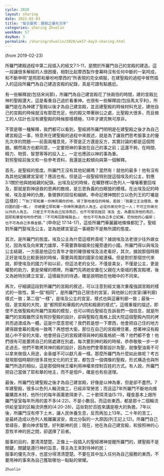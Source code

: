 ```yaml
---
cycle: 2020
layout: sharing
date: 2021-02-03
title: "每日靈修：建殿之優先次序"
categories: sharing Zhuolin
weekNum: 57
dayNum: 3
permalink: /sharing/zhuolin/2020/wk57-day3-sharing.html
---
```

(from 2019-02-23)

所羅門建殿過程中第二段插入的經文7:1-11，是關於所羅門自己的宮殿的建造。這一段讓很多解經的人很困擾，相對比起摩西製作會幕時沒有任何中斷的一氣呵成，和不斷申明“是照耶和華吩咐摩西的”所表現的完全順服，在建聖殿的過程中冒然插入的這段所羅門為自己建造宮殿的紀錄，真是可謂有點尷尬。  

有一些解釋說(包括宋尚節)，所羅門為自己建宮殿花了快兩倍的時間，建的宮殿比神的聖殿還大，這是看重自己過於看重神。也很有一些解釋說(包括馬太亨利)，所羅門是在為神建了聖殿以後才為自己建宮殿，並且建聖殿的時候材料充足，建他自己的宮殿的時候就沒有那麼充足，他的殿又帶著辦公之處，比聖殿大很多，而且做工的人估計也沒有建聖殿的時候那樣積極，13年才建完無可厚非。  

不管是哪一種解釋，我們都可以看到，聖經將所羅門明明是在建聖殿之後才為自己建宮殿這一事，特意夾在建聖殿的過程中來敘述，就是為了讓我們思考服事主的優先次序的問題——前面兩種意見，不管是正方還是反方，其實討論的都是這個問題。顯然兩方也都同意，一定要把神的事放在自己的事之前；這還不夠，在時間、精力、物質、智慧等等的投入上，一定也應該以神的事為重。    
對照聖經前後文和一些參考資料，我還是比較傾向與第一個解釋。  

首先，是聖經的態度。所羅門王沒有其他妃嬪嗎？當然有！就他的最多！他有沒有為其他妃嬪建宮室呢？應該也有。但是這一段聖經特別提這個埃及的公主，對應3:1關於他與她結親的紀錄。出埃及記的時候，在曠野裡以色列人一嚷嚷著要回埃及，那就是對神拯救的恩典的敵視，是忘恩負義的白眼狼的模樣。在出埃及記的時候，埃及是神的仇敵，象徵罪的奴役和綑綁。申命記裡神關於立以色列王的叮囑是這樣的：“`「到了耶和華－你神所賜你的地，得了那地居住的時候，若說：『我要立王治理我，像四圍的國一樣。』 你總要立耶和華－你神所揀選的人為王。必從你弟兄中立一人；不可立你弟兄以外的人為王。 只是王不可為自己加添馬匹，也不可使百姓回 埃及 去，為要加添他的馬匹，因耶和華曾吩咐你們說：『不可再回那條路去。』 他也不可為自己多立妃嬪，恐怕他的心偏邪；也不可為自己多積金銀。`” (申命記 17:14-17)，這些所羅門華麗麗地條條都犯了。聖經對所羅門娶埃及公主，並為她建宮室這一事絕對不是無所謂的態度。  

其次，是所羅門的態度。埃及公主為什麼這樣矜貴呢？據說埃及法老很少往外嫁女兒，因為埃及向來實力雄厚，不需要靠聯姻來拉攏旁邊的小國。所羅門得以與埃及公主結親，一方面是他這位青年才俊的確很被埃及法老看好，其次，據說那個時期正好是埃及比較衰弱的時候，需要與周圍的國家合縱連橫。但是對於那個世代來說，即使埃及的國力不如以前，但這法老的女兒，不僅是美女，不僅是公主，更是權勢的助力，更是榮耀的標牌。所羅門先將她安置在父親在大衛城的舊宮殿裡，後又為她特別建立宮室，這樣級別的待遇，確是說明她在他眼中的不同來。  

再次，仔細讀這段對所羅門的宮殿的敘述，可以注意到經文幾次重複強調宮殿的樣式的一致性。第一個“相同”，是所羅門自己居住的宮室，與他辦公的宮室(審判廊)樣式一致；第二個“一樣”，是埃及公主的宮室，樣式也與這審判廊一致；最後一個，是宮殿的大院，是“都照耶和華殿的內院和殿廊的樣式”。這樣重複的描述，即使不去做聖殿和所羅門宮殿的模型，也可以明白聖經在告訴我們一個信息，就是所羅門的宮殿雖然沒有照抄聖殿的設計，卻與聖殿在風格上因大院這個聖殿內院的拷貝而過渡成為一體。這是什麼意思呢？我們若是想一下摩西，他會把自己住的地方建得跟會幕的風格一致嗎？再想想大衛，那位在自己的宮殿裡住著，想著神沒有殿就心中不安的大衛，他會把自己的宮殿建得與神的殿風格統一嗎？他們都不會！他們很有可能要將自己的居處建在別處，每次要到神的殿的時候，恭恭敬敬一步一步走過去，他們不敢拷貝神的殿的設計，因為他們會尊那設計為聖，就像聖油膏不可以拿來做個人用途，金香爐不可以獻凡香一樣。那麼所羅門為什麼如此做呢？考古發現那個時期的很多其他文化的的王宮，都包含一個偶像的聖殿，形式構造也與所羅門所造的相似，這是那個時候王權利用神權來控制百姓的方式。有人說，所羅門把自己當做了耶和華的地主，而不是佃戶，確是也有些道理。  

最後，所羅門在建聖殿之後才為自己建宮殿，好像是以神為重，但是卻不盡然。7年建聖殿，很多以色列人輪流做工，已經非常勞苦；而且這7年所羅門不斷地向推羅購買木材，他所付的每年兩萬歌珥麥子、二十歌珥清油(5:11)，糧食基本上跟所羅門皇室每年所用的差不多(4:22)，不是小數目。而這些東西，都是那十二個輪流供給皇室的区輪流供應的(4:20-28)，這些對於百姓來講是極大的負擔。7年以後，所羅門沒有停下土木，讓人民休養生息，反而再加上13年。二十年的苦工，是最終造成以色列人叛離羅波安，南北分裂的一大原因(列王記上12)。所羅門自己曾禱告，要向神求智慧，好判斷神的民；現在，他在為自己建宮殿，和按照神的心意牧羊神的民之間，卻選擇了前者。  

服事的目的，要清清楚楚。正像上一段插入的聖經裡神提醒所羅門的，建聖殿不是關鍵，關鍵是遵行神的旨意，尊主為王來對待神的民；    
服事的優先次序，也當分得清清楚楚。不要在其中加入任何為自己服務的東西，不要用神的事來為自己獲取哪怕一點點的榮耀。  

`Zhuolin`  
